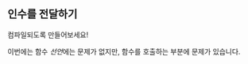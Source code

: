 ## 인수를 전달하기

컴파일되도록 만들어보세요!

<div class="hint">
  이번에는 함수 <i>선언</i>에는 문제가 없지만, 함수를 호출하는 부분에 문제가 있습니다.
</div>